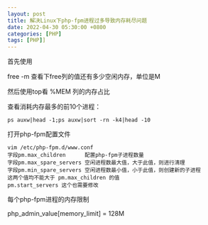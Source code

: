 ```yaml
---
layout: post
title: 解决Linux下php-fpm进程过多导致内存耗尽问题
date: 2022-04-30 05:30:00 +0800
categories: [PHP]
tags: [PHP]]
---
```

首先使用

free -m
查看下free列的值还有多少空闲内存，单位是M

然后使用top看 %MEM 列的内存占比

查看消耗内存最多的前10个进程：
```
ps auxw|head -1;ps auxw|sort -rn -k4|head -10
```
打开php-fpm配置文件
```
vim /etc/php-fpm.d/www.conf
字段pm.max_children      配置php-fpm子进程数量
字段pm.max_spare_servers 空闲进程数最大值，大于此值，则进行清理
字段pm.min_spare_servers 空闲进程数最小值，小于此值，则创建新的子进程
这两个值均不能大于 pm.max_children 的值
pm.start_servers 这个也需要修改
```
每个php-fpm进程的内存限制

php_admin_value[memory_limit] = 128M